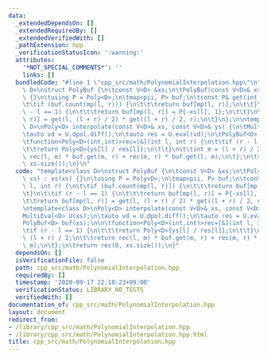 ```yaml
---
data:
  _extendedDependsOn: []
  _extendedRequiredBy: []
  _extendedVerifiedWith: []
  _pathExtension: hpp
  _verificationStatusIcon: ':warning:'
  attributes:
    '*NOT_SPECIAL_COMMENTS*': ''
    links: []
  bundledCode: "#line 1 \"cpp_src/math/PolynomialInterpolation.hpp\"\ntemplate<class\
    \ D>\nstruct PolyBuf {\n\tconst V<D> &xs;\n\tPolyBuf(const V<D>& xs) : xs(xs)\
    \ {}\n\tusing P = Poly<D>;\n\tmap<pii, P> buf;\n\tconst P& get(int l, int r) {\n\
    \t\tif (buf.count(mp(l, r))) {\n\t\t\treturn buf[mp(l, r)];\n\t\t}\n\t\tif (r\
    \ - l == 1) {\n\t\t\treturn buf[mp(l, r)] = P{-xs[l], 1};\n\t\t}\n\t\treturn buf[mp(l,\
    \ r)] = get(l, (l + r) / 2) * get((l + r) / 2, r);\n\t}\n};\n\ntemplate<class\
    \ D>\nPoly<D> interpolate(const V<D>& xs, const V<D>& ys) {\n\tMultiEval<D> U(xs);\n\
    \tauto vd = U.dpol.diff();\n\tauto res = U.eval(vd);\n\tPolyBuf<D> buf(xs);\n\n\
    \tfunction<Poly<D>(int,int)>rec=[&](int l, int r) {\n\t\tif (r - l == 1) {\n\t\
    \t\treturn Poly<D>{ys[l] / res[l]};\n\t\t}\n\t\tint m = (l + r) / 2;\n\t\treturn\
    \ rec(l, m) * buf.get(m, r) + rec(m, r) * buf.get(l, m);\n\t};\n\treturn rec(0,\
    \ xs.size());\n}\n"
  code: "template<class D>\nstruct PolyBuf {\n\tconst V<D> &xs;\n\tPolyBuf(const V<D>&\
    \ xs) : xs(xs) {}\n\tusing P = Poly<D>;\n\tmap<pii, P> buf;\n\tconst P& get(int\
    \ l, int r) {\n\t\tif (buf.count(mp(l, r))) {\n\t\t\treturn buf[mp(l, r)];\n\t\
    \t}\n\t\tif (r - l == 1) {\n\t\t\treturn buf[mp(l, r)] = P{-xs[l], 1};\n\t\t}\n\
    \t\treturn buf[mp(l, r)] = get(l, (l + r) / 2) * get((l + r) / 2, r);\n\t}\n};\n\
    \ntemplate<class D>\nPoly<D> interpolate(const V<D>& xs, const V<D>& ys) {\n\t\
    MultiEval<D> U(xs);\n\tauto vd = U.dpol.diff();\n\tauto res = U.eval(vd);\n\t\
    PolyBuf<D> buf(xs);\n\n\tfunction<Poly<D>(int,int)>rec=[&](int l, int r) {\n\t\
    \tif (r - l == 1) {\n\t\t\treturn Poly<D>{ys[l] / res[l]};\n\t\t}\n\t\tint m =\
    \ (l + r) / 2;\n\t\treturn rec(l, m) * buf.get(m, r) + rec(m, r) * buf.get(l,\
    \ m);\n\t};\n\treturn rec(0, xs.size());\n}"
  dependsOn: []
  isVerificationFile: false
  path: cpp_src/math/PolynomialInterpolation.hpp
  requiredBy: []
  timestamp: '2020-09-17 22:18:23+09:00'
  verificationStatus: LIBRARY_NO_TESTS
  verifiedWith: []
documentation_of: cpp_src/math/PolynomialInterpolation.hpp
layout: document
redirect_from:
- /library/cpp_src/math/PolynomialInterpolation.hpp
- /library/cpp_src/math/PolynomialInterpolation.hpp.html
title: cpp_src/math/PolynomialInterpolation.hpp
---
```

